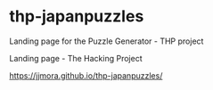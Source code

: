 # thp-japanpuzzles
Landing page for the Puzzle Generator - THP project

Landing page - The Hacking Project

https://jjmora.github.io/thp-japanpuzzles/
